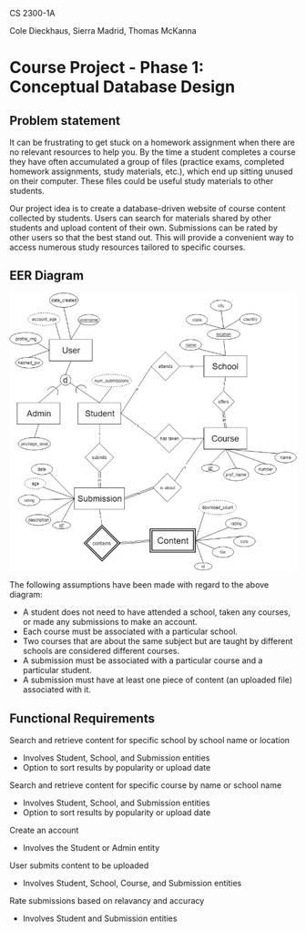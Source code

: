 CS 2300-1A

Cole Dieckhaus, Sierra Madrid, Thomas McKanna

# Course Project - Phase 1: Conceptual Database Design

## Problem statement

It can be frustrating to get stuck on a homework assignment when there are no 
relevant resources to help you. By the time a student completes a course they 
have often accumulated a group of files (practice exams, completed homework 
assignments, study materials, etc.), which end up sitting unused on their computer. 
These files could be useful study materials to other students.

Our project idea is to create a database-driven website of course content
collected by students. Users can search for materials shared by other students 
and upload content of their own. Submissions can be rated by other users so that the 
best stand out. This will provide a convenient way to access numerous study 
resources tailored to specific courses.


## EER Diagram

![DB Diagram](phase_one.png)

The following assumptions have been made with regard to the above diagram:

* A student does not need to have attended a school, taken any courses, or made any submissions to make an account.
* Each course must be associated with a particular school.
* Two courses that are about the same subject but are taught by different schools are considered different courses.
* A submission must be associated with a particular course and a particular student.
* A submission must have at least one piece of content (an uploaded file) associated with it.

## Functional Requirements

Search and retrieve content for specific school by school name or location
* Involves Student, School, and Submission entities
* Option to sort results by popularity or upload date

Search and retrieve content for specific course by name or school name
* Involves Student, School, and Submission entities
* Option to sort results by popularity or upload date

Create an account
* Involves the Student or Admin entity

User submits content to be uploaded
* Involves Student, School, Course, and Submission entities

Rate submissions based on relavancy and accuracy 
* Involves Student and Submission entities
